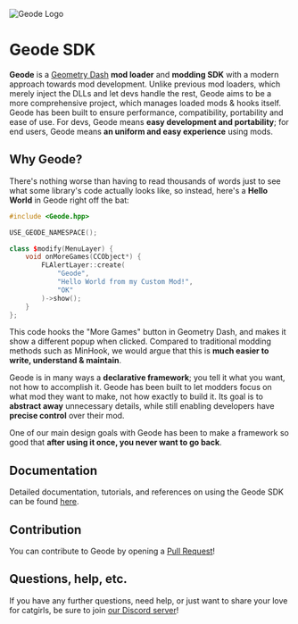 ![Geode Logo](https://github.com/geode-sdk.png?size=80) 

# Geode SDK

**Geode** is a [Geometry Dash](https://store.steampowered.com/app/322170/Geometry_Dash/) **mod loader** and **modding SDK** with a modern approach towards mod development. Unlike previous mod loaders, which merely inject the DLLs and let devs handle the rest, Geode aims to be a more comprehensive project, which manages loaded mods & hooks itself. Geode has been built to ensure performance, compatibility, portability and ease of use. For devs, Geode means **easy development and portability**; for end users, Geode means **an uniform and easy experience** using mods.

## Why Geode?

There's nothing worse than having to read thousands of words just to see what some library's code actually looks like, so instead, here's a **Hello World** in Geode right off the bat:

```cpp
#include <Geode.hpp>

USE_GEODE_NAMESPACE();

class $modify(MenuLayer) {
	void onMoreGames(CCObject*) {
		FLAlertLayer::create(
			"Geode",
			"Hello World from my Custom Mod!",
			"OK"
		)->show();
	}
};
```

This code hooks the "More Games" button in Geometry Dash, and makes it show a different popup when clicked. Compared to traditional modding methods such as MinHook, we would argue that this is **much easier to write, understand & maintain**.

Geode is in many ways a **declarative framework**; you tell it what you want, not how to accomplish it. Geode has been built to let modders focus on what mod they want to make, not how exactly to build it. Its goal is to **abstract away** unnecessary details, while still enabling developers have **precise control** over their mod.

One of our main design goals with Geode has been to make a framework so good that **after using it once, you never want to go back**.

## Documentation

Detailed documentation, tutorials, and references on using the Geode SDK can be found [here](https://geode-sdk.github.io/docs/).

## Contribution

You can contribute to Geode by opening a [Pull Request](https://github.com/geode-sdk/geode/pulls)!

## Questions, help, etc.

If you have any further questions, need help, or just want to share your love for catgirls, be sure to join [our Discord server](https://discord.gg/9e43WMKzhp)!

